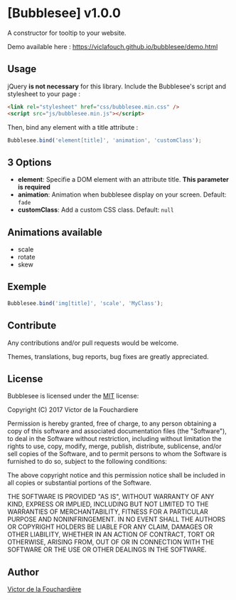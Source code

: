 # [Bubblesee] v1.0.0

A constructor for tooltip to your website.

Demo available here : https://viclafouch.github.io/bubblesee/demo.html

## Usage

jQuery __is not necessary__ for this library. 
Include the Bubblesee's script and stylesheet to your page :

```html
<link rel="stylesheet" href="css/bubblesee.min.css" />
<script src="js/bubblesee.min.js"></script>
```

Then, bind any element with a title attribute :

```js
Bubblesee.bind('element[title]', 'animation', 'customClass');
```
## 3 Options
* __element__:  Specifie a DOM element with an attribute title. __This parameter is required__
* __animation__: Animation when bubblesee display on your screen. Default: `fade`
* __customClass__: Add a custom CSS class. Default: `null`

## Animations available

* scale
* rotate
* skew

## Exemple 

```js
Bubblesee.bind('img[title]', 'scale', 'MyClass');
```

## Contribute

Any contributions and/or pull requests would be welcome.

Themes, translations, bug reports, bug fixes are greatly appreciated.

## License

Bubblesee is licensed under the [MIT](http://www.opensource.org/licenses/mit-license.php) license:

Copyright (C) 2017 Victor de la Fouchardiere

Permission is hereby granted, free of charge, to any person obtaining a copy of this software and associated documentation files (the "Software"), to deal in the Software without restriction, including without limitation the rights to use, copy, modify, merge, publish, distribute, sublicense, and/or sell copies of the Software, and to permit persons to whom the Software is furnished to do so, subject to the following conditions:

The above copyright notice and this permission notice shall be included in all copies or substantial portions of the Software.

THE SOFTWARE IS PROVIDED "AS IS", WITHOUT WARRANTY OF ANY KIND, EXPRESS OR IMPLIED, INCLUDING BUT NOT LIMITED TO THE WARRANTIES OF MERCHANTABILITY, FITNESS FOR A PARTICULAR PURPOSE AND NONINFRINGEMENT. IN NO EVENT SHALL THE AUTHORS OR COPYRIGHT HOLDERS BE LIABLE FOR ANY CLAIM, DAMAGES OR OTHER LIABILITY, WHETHER IN AN ACTION OF CONTRACT, TORT OR OTHERWISE, ARISING FROM, OUT OF OR IN CONNECTION WITH THE SOFTWARE OR THE USE OR OTHER DEALINGS IN THE SOFTWARE.

## Author
[Victor de la Fouchardière](http://www.victor-de-la-fouchardiere.fr/)
